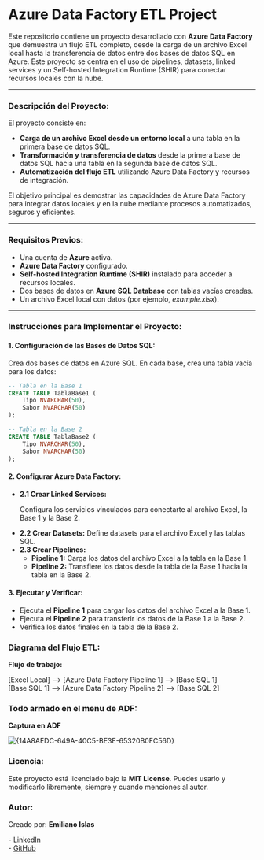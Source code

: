 <h1 align='left'>Azure Data Factory ETL Project</h1>

<p align='left'>
Este repositorio contiene un proyecto desarrollado con <b>Azure Data Factory</b> que demuestra un flujo ETL completo, desde la carga de un archivo Excel local hasta la transferencia de datos entre dos bases de datos SQL en Azure. Este proyecto se centra en el uso de pipelines, datasets, linked services y un Self-hosted Integration Runtime (SHIR) para conectar recursos locales con la nube.
</p>

---

<h3 align='left'>Descripción del Proyecto:</h3>
<p align='left'>
El proyecto consiste en:  
</p>
<ul align='left'>
  <li><b>Carga de un archivo Excel desde un entorno local</b> a una tabla en la primera base de datos SQL.</li>
  <li><b>Transformación y transferencia de datos</b> desde la primera base de datos SQL hacia una tabla en la segunda base de datos SQL.</li>
  <li><b>Automatización del flujo ETL</b> utilizando Azure Data Factory y recursos de integración.</li>
</ul>

<p align='left'>
El objetivo principal es demostrar las capacidades de Azure Data Factory para integrar datos locales y en la nube mediante procesos automatizados, seguros y eficientes.
</p>

---

<h3 align='left'>Requisitos Previos:</h3>
<ul align='left'>
  <li>Una cuenta de <b>Azure</b> activa.</li>
  <li><b>Azure Data Factory</b> configurado.</li>
  <li><b>Self-hosted Integration Runtime (SHIR)</b> instalado para acceder a recursos locales.</li>
  <li>Dos bases de datos en <b>Azure SQL Database</b> con tablas vacías creadas.</li>
  <li>Un archivo Excel local con datos (por ejemplo, <i>example.xlsx</i>).</li>
</ul>

---

<h3 align='left'>Instrucciones para Implementar el Proyecto:</h3>

<h4 align='left'>1. Configuración de las Bases de Datos SQL:</h4>
<p align='left'>
Crea dos bases de datos en Azure SQL.  
En cada base, crea una tabla vacía para los datos:
</p>

```sql
-- Tabla en la Base 1
CREATE TABLE TablaBase1 (
    Tipo NVARCHAR(50),
    Sabor NVARCHAR(50)
);

-- Tabla en la Base 2
CREATE TABLE TablaBase2 (
    Tipo NVARCHAR(50),
    Sabor NVARCHAR(50)
);
```

<h4 align='left'>2. Configurar Azure Data Factory:</h4><ul align='left'>

<li><b>2.1 Crear Linked Services:</b>

Configura los servicios vinculados para conectarte al archivo Excel, la Base 1 y la Base 2.</li>

<li><b>2.2 Crear Datasets:</b> Define datasets para el archivo Excel y las tablas SQL.</li>

<li><b>2.3 Crear Pipelines:</b> <ul> <li><b>Pipeline 1:</b> Carga los datos del archivo Excel a la tabla en la Base 1.</li>

<li><b>Pipeline 2:</b> Transfiere los datos desde la tabla de la Base 1 hacia la tabla en la Base 2.</li> </ul>

</li> </ul> <h4 align='left'>3. Ejecutar y Verificar:</h4> <ul align='left'>

<li>Ejecuta el <b>Pipeline 1</b> para cargar los datos del archivo Excel a la Base 1.</li>

<li>Ejecuta el <b>Pipeline 2</b> para transferir los datos de la Base 1 a la Base 2.</li>

<li>Verifica los datos finales en la tabla de la Base 2.</li> </ul>


<h3 align='left'>Diagrama del Flujo ETL:</h3> <p align='left'> <b>Flujo de trabajo:</b> </p>

[Excel Local] --> [Azure Data Factory Pipeline 1] --> [Base SQL 1] <br>
[Base SQL 1] --> [Azure Data Factory Pipeline 2] --> [Base SQL 2]


<h3 align='left'>Todo armado en el menu de ADF:</h3>

<b>Captura en ADF</b>

![{14A8AEDC-649A-40C5-BE3E-65320B0FC56D}](https://github.com/user-attachments/assets/a970e94b-d39c-419e-8b7a-1527a5dbe8da)
<br>

<h3 align='left'>Licencia:</h3> <p align='left'> Este proyecto está licenciado bajo la <b>MIT License</b>. Puedes usarlo y modificarlo libremente, siempre y cuando menciones al autor. </p>

<h3 align='left'>Autor:</h3> <p align='left'> Creado por: <b>Emiliano Islas</b> </p> <p align='left'> - <a href="https://www.linkedin.com/in/e-islasrivero/">LinkedIn</a> <br> - <a href="https://github.com">GitHub</a> </p>
